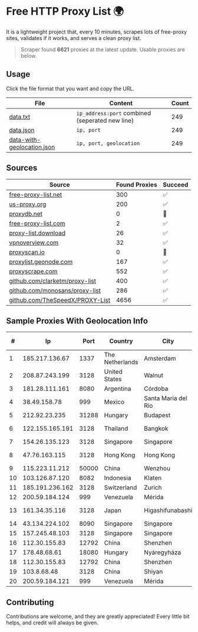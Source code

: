 
# Free HTTP Proxy List 🌍

It is a lightweight project that, every 10 minutes, scrapes lots of free-proxy sites, validates if it works, and serves a clean proxy list.


> Scraper found **6621** proxies at the latest update. Usable proxies are below.

## Usage

Click the file format that you want and copy the URL.


|File|Content|Count|
|----|-------|-----|
|[data.txt](https://raw.githubusercontent.com/themiralay/Proxy-List-World/master/data.txt)|`ip_address:port` combined (seperated new line)|249|
|[data.json](https://raw.githubusercontent.com/themiralay/Proxy-List-World/master/data.json)|`ip, port`|249|
|[data-with-geolocation.json](https://raw.githubusercontent.com/themiralay/Proxy-List-World/master/data-with-geolocation.json)|`ip, port, geolocation`|249|

## Sources

|Source|Found Proxies|Succeed|
|------|-------------|-------|
|[free-proxy-list.net](https://free-proxy-list.net)|300|✅|
|[us-proxy.org](https://www.us-proxy.org)|200|✅|
|[proxydb.net](http://proxydb.net)|0|🚫|
|[free-proxy-list.com](https://free-proxy-list.com/?page=&port=&type%5B%5D=http&type%5B%5D=https&up_time=0&search=Search)|2|✅|
|[proxy-list.download](https://www.proxy-list.download/HTTP)|26|✅|
|[vpnoverview.com](https://vpnoverview.com/privacy/anonymous-browsing/free-proxy-servers)|32|✅|
|[proxyscan.io](https://www.proxyscan.io)|0|🚫|
|[proxylist.geonode.com](https://proxylist.geonode.com/api/proxy-list?limit=300&page=1&sort_by=lastChecked&sort_type=desc&protocols=http,https)|167|✅|
|[proxyscrape.com](https://api.proxyscrape.com/v2/?request=displayproxies&protocol=http&timeout=10000&country=all&ssl=all&anonymity=all)|552|✅|
|[github.com/clarketm/proxy-list](https://raw.githubusercontent.com/clarketm/proxy-list/master/proxy-list-raw.txt)|400|✅|
|[github.com/monosans/proxy-list](https://raw.githubusercontent.com/monosans/proxy-list/main/proxies/http.txt)|286|✅|
|[github.com/TheSpeedX/PROXY-List](https://raw.githubusercontent.com/TheSpeedX/PROXY-List/master/http.txt)|4656|✅|


## Sample Proxies With Geolocation Info

|#|Ip|Port|Country|City|Internet Service Provider|
|-|--|----|-------|----|-------------------------|
|1|185.217.136.67|1337|The Netherlands|Amsterdam|Hbing Limited|
|2|208.87.243.199|3128|United States|Walnut|Psychz Networks|
|3|181.28.111.161|8080|Argentina|Córdoba|Telecom Argentina S.A|
|4|38.49.158.78|999|Mexico|Santa Maria del Rio|Ientc S De RL De CV|
|5|212.92.23.235|31288|Hungary|Budapest|Antenna Hungaria|
|6|122.155.165.191|3128|Thailand|Bangkok|CAT Telecom Public Company Limited|
|7|154.26.135.123|3128|Singapore|Singapore|Cogent Communications|
|8|47.76.163.115|3128|Hong Kong|Hong Kong|Alibaba (US) Technology Co., Ltd.|
|9|115.223.11.212|50000|China|Wenzhou|China Telecom|
|10|103.126.87.120|8082|Indonesia|Klaten|BINTANGPERKASAORION|
|11|185.191.236.162|3128|Switzerland|Zurich|Grupo Panaglobal 15 S.A|
|12|200.59.184.124|999|Venezuela|Mérida|TotalCom Venezuela C.A.|
|13|161.34.35.116|3128|Japan|Higashifunabashi|NTT PC Communications, Inc.|
|14|43.134.224.102|8090|Singapore|Singapore|Aceville Pte.ltd|
|15|157.245.48.103|3128|Singapore|Singapore|DigitalOcean, LLC|
|16|112.30.155.83|12792|China|Shenzhen|China Mobile|
|17|178.48.68.61|18080|Hungary|Nyáregyháza|UPC|
|18|112.30.155.83|12792|China|Shenzhen|China Mobile|
|19|103.8.68.48|3128|China|Shiyan|China Telecom|
|20|200.59.184.121|999|Venezuela|Mérida|TotalCom Venezuela C.A.|



## Contributing

Contributions are welcome, and they are greatly appreciated! Every
little bit helps, and credit will always be given.

